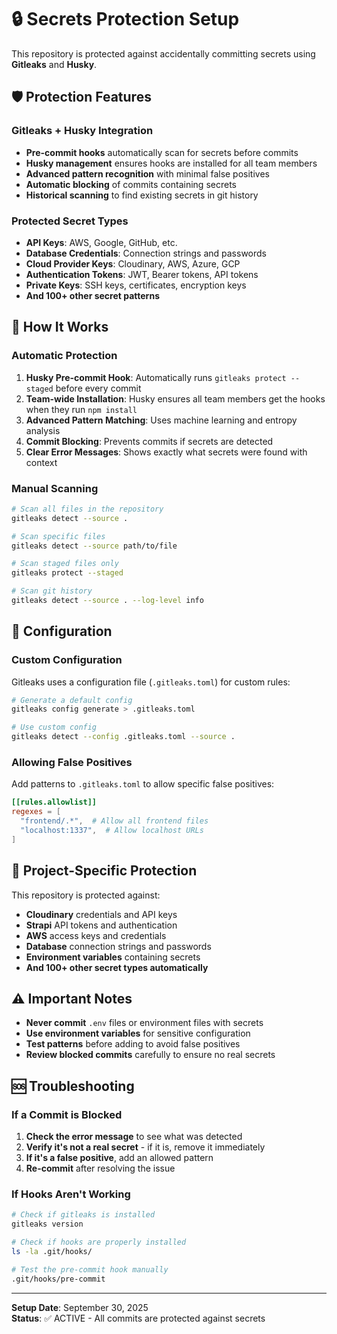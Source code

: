 # 🔒 Secrets Protection Setup

This repository is protected against accidentally committing secrets using **Gitleaks** and **Husky**.

## 🛡️ Protection Features

### Gitleaks + Husky Integration
- **Pre-commit hooks** automatically scan for secrets before commits
- **Husky management** ensures hooks are installed for all team members
- **Advanced pattern recognition** with minimal false positives
- **Automatic blocking** of commits containing secrets
- **Historical scanning** to find existing secrets in git history

### Protected Secret Types
- **API Keys**: AWS, Google, GitHub, etc.
- **Database Credentials**: Connection strings and passwords
- **Cloud Provider Keys**: Cloudinary, AWS, Azure, GCP
- **Authentication Tokens**: JWT, Bearer tokens, API tokens
- **Private Keys**: SSH keys, certificates, encryption keys
- **And 100+ other secret patterns**

## 🚀 How It Works

### Automatic Protection
1. **Husky Pre-commit Hook**: Automatically runs `gitleaks protect --staged` before every commit
2. **Team-wide Installation**: Husky ensures all team members get the hooks when they run `npm install`
3. **Advanced Pattern Matching**: Uses machine learning and entropy analysis
4. **Commit Blocking**: Prevents commits if secrets are detected
5. **Clear Error Messages**: Shows exactly what secrets were found with context

### Manual Scanning
```bash
# Scan all files in the repository
gitleaks detect --source .

# Scan specific files
gitleaks detect --source path/to/file

# Scan staged files only
gitleaks protect --staged

# Scan git history
gitleaks detect --source . --log-level info
```

## 🔧 Configuration

### Custom Configuration
Gitleaks uses a configuration file (`.gitleaks.toml`) for custom rules:

```bash
# Generate a default config
gitleaks config generate > .gitleaks.toml

# Use custom config
gitleaks detect --config .gitleaks.toml --source .
```

### Allowing False Positives
Add patterns to `.gitleaks.toml` to allow specific false positives:

```toml
[[rules.allowlist]]
regexes = [
  "frontend/.*",  # Allow all frontend files
  "localhost:1337",  # Allow localhost URLs
]
```

## 📁 Project-Specific Protection

This repository is protected against:
- **Cloudinary** credentials and API keys
- **Strapi** API tokens and authentication
- **AWS** access keys and credentials
- **Database** connection strings and passwords
- **Environment variables** containing secrets
- **And 100+ other secret types automatically**

## ⚠️ Important Notes

- **Never commit** `.env` files or environment files with secrets
- **Use environment variables** for sensitive configuration
- **Test patterns** before adding to avoid false positives
- **Review blocked commits** carefully to ensure no real secrets

## 🆘 Troubleshooting

### If a Commit is Blocked
1. **Check the error message** to see what was detected
2. **Verify it's not a real secret** - if it is, remove it immediately
3. **If it's a false positive**, add an allowed pattern
4. **Re-commit** after resolving the issue

### If Hooks Aren't Working
```bash
# Check if gitleaks is installed
gitleaks version

# Check if hooks are properly installed
ls -la .git/hooks/

# Test the pre-commit hook manually
.git/hooks/pre-commit
```

---
**Setup Date**: September 30, 2025  
**Status**: ✅ ACTIVE - All commits are protected against secrets
